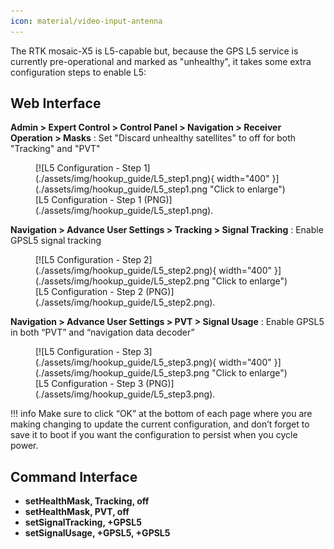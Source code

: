 ```yaml
---
icon: material/video-input-antenna
---
```


The RTK mosaic-X5 is L5-capable but, because the GPS L5 service is currently pre-operational and marked as "unhealthy", it takes some extra configuration steps to enable L5:

## Web Interface

**Admin > Expert Control > Control Panel > Navigation > Receiver Operation > Masks** : Set "Discard unhealthy satellites" to off for both "Tracking" and "PVT"

<figure markdown>
[![L5 Configuration - Step 1](./assets/img/hookup_guide/L5_step1.png){ width="400" }](./assets/img/hookup_guide/L5_step1.png "Click to enlarge")
<figcaption markdown>
[L5 Configuration - Step 1 (PNG)](./assets/img/hookup_guide/L5_step1.png).
</figcaption>
</figure>

**Navigation > Advance User Settings > Tracking > Signal Tracking** : Enable GPSL5 signal tracking

<figure markdown>
[![L5 Configuration - Step 2](./assets/img/hookup_guide/L5_step2.png){ width="400" }](./assets/img/hookup_guide/L5_step2.png "Click to enlarge")
<figcaption markdown>
[L5 Configuration - Step 2 (PNG)](./assets/img/hookup_guide/L5_step2.png).
</figcaption>
</figure>

**Navigation > Advance User Settings > PVT > Signal Usage** : Enable GPSL5 in both “PVT” and “navigation data decoder”

<figure markdown>
[![L5 Configuration - Step 3](./assets/img/hookup_guide/L5_step3.png){ width="400" }](./assets/img/hookup_guide/L5_step3.png "Click to enlarge")
<figcaption markdown>
[L5 Configuration - Step 3 (PNG)](./assets/img/hookup_guide/L5_step3.png).
</figcaption>
</figure>

!!! info
    Make sure to click “OK” at the bottom of each page where you are making changing to update the current configuration, and don’t forget to save it to boot if you want the configuration to persist when you cycle power.

## Command Interface

* **setHealthMask, Tracking, off**
* **setHealthMask, PVT, off**
* **setSignalTracking, +GPSL5**
* **setSignalUsage, +GPSL5, +GPSL5**

